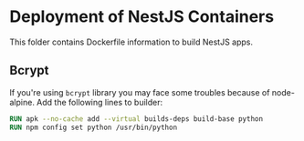 # Deployment of NestJS Containers

This folder contains Dockerfile information to build NestJS apps.

## Bcrypt

If you're using `bcrypt` library you may face some troubles because of node-alpine. Add the following lines to builder:

```Dockerfile
RUN apk --no-cache add --virtual builds-deps build-base python
RUN npm config set python /usr/bin/python
```
